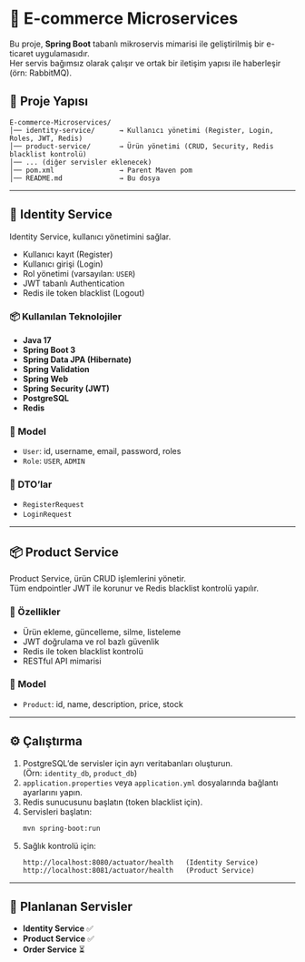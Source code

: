 # 🛒 E-commerce Microservices

Bu proje, **Spring Boot** tabanlı mikroservis mimarisi ile geliştirilmiş bir e-ticaret uygulamasıdır.  
Her servis bağımsız olarak çalışır ve ortak bir iletişim yapısı ile haberleşir (örn: RabbitMQ).

## 📂 Proje Yapısı

```plaintext
E-commerce-Microservices/
│── identity-service/      → Kullanıcı yönetimi (Register, Login, Roles, JWT, Redis)
│── product-service/       → Ürün yönetimi (CRUD, Security, Redis blacklist kontrolü)
│── ... (diğer servisler eklenecek)
│── pom.xml                → Parent Maven pom
│── README.md              → Bu dosya
```

---

## 🔑 Identity Service

Identity Service, kullanıcı yönetimini sağlar.
- Kullanıcı kayıt (Register)
- Kullanıcı girişi (Login)
- Rol yönetimi (varsayılan: `USER`)
- JWT tabanlı Authentication
- Redis ile token blacklist (Logout)

### 📦 Kullanılan Teknolojiler
- **Java 17**
- **Spring Boot 3**
- **Spring Data JPA (Hibernate)**
- **Spring Validation**
- **Spring Web**
- **Spring Security (JWT)**
- **PostgreSQL**
- **Redis**

### 📌 Model
- `User`: id, username, email, password, roles
- `Role`: `USER`, `ADMIN`

### 📌 DTO’lar
- `RegisterRequest`
- `LoginRequest`

---

## 📦 Product Service

Product Service, ürün CRUD işlemlerini yönetir.  
Tüm endpointler JWT ile korunur ve Redis blacklist kontrolü yapılır.

### 📌 Özellikler
- Ürün ekleme, güncelleme, silme, listeleme
- JWT doğrulama ve rol bazlı güvenlik
- Redis ile token blacklist kontrolü
- RESTful API mimarisi

### 📌 Model
- `Product`: id, name, description, price, stock

---

## ⚙️ Çalıştırma

1. PostgreSQL’de servisler için ayrı veritabanları oluşturun.  
   (Örn: `identity_db`, `product_db`)
2. `application.properties` veya `application.yml` dosyalarında bağlantı ayarlarını yapın.
3. Redis sunucusunu başlatın (token blacklist için).
4. Servisleri başlatın:
   ```bash
   mvn spring-boot:run
   ```
5. Sağlık kontrolü için:
   ```http
   http://localhost:8080/actuator/health   (Identity Service)
   http://localhost:8081/actuator/health   (Product Service)
   ```

---

## 📌 Planlanan Servisler

- **Identity Service** ✅
- **Product Service** ✅
- **Order Service** ⏳
